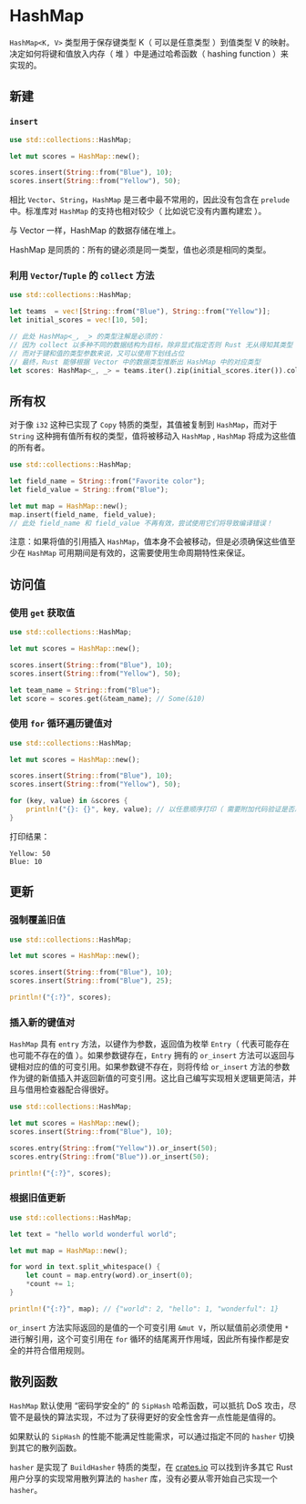 # HashMap

`HashMap<K, V>` 类型用于保存键类型 K（ 可以是任意类型 ）到值类型 V 的映射。决定如何将键和值放入内存（ 堆 ）中是通过哈希函数（ hashing function ）来实现的。

## 新建

### `insert`

```rust
use std::collections::HashMap;

let mut scores = HashMap::new();

scores.insert(String::from("Blue"), 10);
scores.insert(String::from("Yellow"), 50);
```

相比 `Vector`、`String`，`HashMap` 是三者中最不常用的，因此没有包含在 `prelude` 中。标准库对 `HashMap` 的支持也相对较少（ 比如说它没有内置构建宏 ）。

与 Vector 一样，HashMap 的数据存储在堆上。

HashMap 是同质的：所有的键必须是同一类型，值也必须是相同的类型。

### 利用 `Vector`/`Tuple` 的 `collect` 方法

```rust
use std::collections::HashMap;

let teams  = vec![String::from("Blue"), String::from("Yellow")];
let initial_scores = vec![10, 50];

// 此处 HashMap<_, _> 的类型注解是必须的：
// 因为 collect 以多种不同的数据结构为目标，除非显式指定否则 Rust 无从得知其类型
// 而对于键和值的类型参数来说，又可以使用下划线占位
// 最终，Rust 能够根据 Vector 中的数据类型推断出 HashMap 中的对应类型
let scores: HashMap<_, _> = teams.iter().zip(initial_scores.iter()).collect();
```

## 所有权

对于像 `i32` 这种已实现了 `Copy` 特质的类型，其值被复制到 `HashMap`，而对于 `String` 这种拥有值所有权的类型，值将被移动入 `HashMap` , `HashMap` 将成为这些值的所有者。

```rust
use std::collections::HashMap;

let field_name = String::from("Favorite color");
let field_value = String::from("Blue");

let mut map = HashMap::new();
map.insert(field_name, field_value);
// 此处 field_name 和 field_value 不再有效，尝试使用它们将导致编译错误！
```

注意：如果将值的引用插入 `HashMap`，值本身不会被移动，但是必须确保这些值至少在 `HashMap` 可用期间是有效的，这需要使用生命周期特性来保证。

## 访问值

### 使用 `get` 获取值

```rust
use std::collections::HashMap;

let mut scores = HashMap::new();

scores.insert(String::from("Blue"), 10);
scores.insert(String::from("Yellow"), 50);

let team_name = String::from("Blue");
let score = scores.get(&team_name); // Some(&10)
```

### 使用 `for` 循环遍历键值对

```rust
use std::collections::HashMap;

let mut scores = HashMap::new();

scores.insert(String::from("Blue"), 10);
scores.insert(String::from("Yellow"), 50);

for (key, value) in &scores {
    println!("{}: {}", key, value); // 以任意顺序打印（ 需要附加代码验证是否总是为任意顺序 ）
}
```

打印结果：

```shell
Yellow: 50
Blue: 10
```

## 更新

### 强制覆盖旧值

```rust
use std::collections::HashMap;

let mut scores = HashMap::new();

scores.insert(String::from("Blue"), 10);
scores.insert(String::from("Blue"), 25);

println!("{:?}", scores);
```

### 插入新的键值对

`HashMap` 具有 `entry` 方法，以键作为参数，返回值为枚举 `Entry`（ 代表可能存在也可能不存在的值 ）。如果参数键存在，`Entry` 拥有的 `or_insert` 方法可以返回与键相对应的值的可变引用。如果参数键不存在，则将传给 `or_insert` 方法的参数作为键的新值插入并返回新值的可变引用。这比自己编写实现相关逻辑更简洁，并且与借用检查器配合得很好。

```rust
use std::collections::HashMap;

let mut scores = HashMap::new();
scores.insert(String::from("Blue"), 10);

scores.entry(String::from("Yellow")).or_insert(50);
scores.entry(String::from("Blue")).or_insert(50);

println!("{:?}", scores);
```

### 根据旧值更新

```rust
use std::collections::HashMap;

let text = "hello world wonderful world";

let mut map = HashMap::new();

for word in text.split_whitespace() {
    let count = map.entry(word).or_insert(0);
    *count += 1;
}

println!("{:?}", map); // {"world": 2, "hello": 1, "wonderful": 1}
```

`or_insert` 方法实际返回的是值的一个可变引用 `&mut V`，所以赋值前必须使用 `*` 进行解引用，这个可变引用在 `for` 循环的结尾离开作用域，因此所有操作都是安全的并符合借用规则。

## 散列函数

`HashMap` 默认使用 “密码学安全的” 的 `SipHash` 哈希函数，可以抵抗 DoS 攻击，尽管不是最快的算法实现，不过为了获得更好的安全性舍弃一点性能是值得的。

如果默认的 `SipHash` 的性能不能满足性能需求，可以通过指定不同的 `hasher` 切换到其它的散列函数。

`hasher` 是实现了 `BuildHasher` 特质的类型，在 [crates.io](https://crates.io/) 可以找到许多其它 Rust 用户分享的实现常用散列算法的 `hasher` 库，没有必要从零开始自己实现一个 `hasher`。
